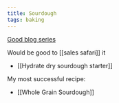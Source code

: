 ```yaml
---
title: Sourdough
tags: baking
---
```



[Good blog series](https://www.kingarthurbaking.com/learn/guides/sourdough)

Would be good to [[sales safari]] it

- [[Hydrate dry sourdough starter]]

My most successful recipe:
- [[Whole Grain Sourdough]]


